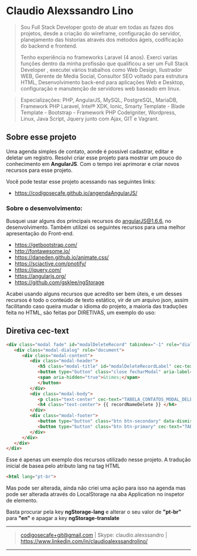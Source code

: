 # Claudio Alexssandro Lino

>Sou Full Stack Developer gosto de atuar em todas as fazes dos projetos, desde a criação do wireframe, configuração do servidor, planejamento das historias através dos métodos ágeis, codificação do backend e frontend. 
>
>Tenho experiência no frameworks Laravel (4 anos). Exerci varias funções dentro da minha profissão que qualificou a ser um Full Stack Developer , executei vários trabalhos como Web Design, Ilustrador WEB, Gerente de Media Social, Consultor SEO voltado para estrutura HTML, Desenvolvimento back-end para aplicações Web e Desktop, configuração e manutenção de servidores web baseado em linux. 
>

>Especializações: PHP, AngularJS, MySQL, PostgreSQL, MariaDB, Framework PHP Laravel, Intel® XDK, Ionic, Smarty Template - Blade Template - Bootstrap - Framework PHP CodeIgniter, Wordpress, Linux, Java Script, Jquery junto com Ajax, GIT e Vagrant.

## Sobre esse projeto

Uma agenda simples de contato, aonde é possível cadastrar, editar e deletar um registro.
Resolvi criar esse projeto para mostrar um pouco do conhecimento em **AngularJS**. Com o tempo irei aprimorar e criar novos recursos para esse projeto.

Você pode testar esse projeto acessando nas seguintes links: 


- https://codigosecafe.github.io/angendaAngularJS/

### Sobre o desenvolvimento:
Busquei usar alguns dos principais recursos do angularJS@1.6.6, no desenvolvimento. Também utilizei os seguintes recursos para uma melhor apresentação do Front-end.

- https://getbootstrap.com/
- http://fontawesome.io/
- https://daneden.github.io/animate.css/
- https://sciactive.com/pnotify/
- https://jquery.com/
- https://angularjs.org/
- https://github.com/gsklee/ngStorage

Acabei usando alguns recursos que acredito ser bem úteis, e um desses recursos é todo o conteúdo de texto estático, vir de um arquivo json, assim facilitando caso queira mudar o idioma do projeto, a maioria das traduções feita no HTML, são feitas por DIRETIVAS, um exemplo do uso:

Diretiva **cec-text**
---
```html
<div class="modal fade" id="modalDeleteRecord" tabindex="-1" role="dialog" aria-labelledby="modalDeleteRecordLabel" aria-hidden="true">
   <div class="modal-dialog" role="document">
      <div class="modal-content">
         <div class="modal-header">
            <h5 class="modal-title" id="modalDeleteRecordLabel" cec-text="TABELA_CONTATOS_MODAL_DELETAR_TITLE"></h5>
            <button type="button" class="close fecharModal" aria-label="Close" ng-click="closeModal()">
            <span aria-hidden="true">&times;</span>
            </button>
         </div>
         <div class="modal-body">
            <p class="text-center" cec-text="TABELA_CONTATOS_MODAL_DELETAR_TEXTO_CONFIRMACAO"></p>
            <h4 class="text-center"> {{ recordNameDelete }} </h4>
         </div>
         <div class="modal-footer">
            <button type="button" class="btn btn-secondary" data-dismiss="modal" cec-text="TABELA_CONTATOS_MODAL_DELETAR_BTN_CANCELAR"></button>
            <button type="button" class="btn btn-primary" cec-text="TABELA_CONTATOS_MODAL_DELETAR_BTN_SIM" ng-click="confirmDeleteRecord()"></button>
         </div>
      </div>
   </div>
</div>
```
Esse é apenas um exemplo dos recursos utilizado nesse projeto. 
A tradução inicial de basea pelo atributo lang na tag HTML
```html
<html lang="pt-br">
```
Mas pode ser alterada, ainda não criei uma ação para isso na agenda mas pode ser alterada através do LocalStorage na aba Application no inspetor de elemento.

Basta procurar pela key **ngStorage-lang** e alterar o seu valor de **"pt-br"** para **"en"** e apagar a key **ngStorage-translate**




---
> codigosecafe+git@gmail.com | Skype: claudio.alexssandro | https://www.linkedin.com/in/claudioalexssandrolino/
---

